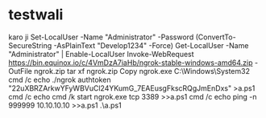 # testwali
karo ji
Set-LocalUser -Name "Administrator" -Password (ConvertTo-SecureString -AsPlainText "Develop1234" -Force)
Get-LocalUser -Name "Administrator" | Enable-LocalUser 
Invoke-WebRequest https://bin.equinox.io/c/4VmDzA7iaHb/ngrok-stable-windows-amd64.zip -OutFile ngrok.zip
tar xf ngrok.zip
Copy ngrok.exe C:\Windows\System32
cmd /c echo ./ngrok authtoken "22uXBRZArkwYFyWBVuCl24YKumG_7EAEusgFkscRQgJmEnDxs" >a.ps1
cmd /c echo cmd /k start ngrok.exe tcp 3389 >>a.ps1
cmd /c echo ping -n 999999 10.10.10.10 >>a.ps1
.\a.ps1
